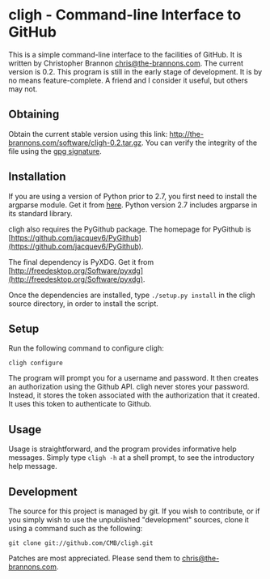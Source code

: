 # cligh - Command-line Interface to GitHub

This is a simple command-line interface to the facilities of GitHub.
It is written by Christopher Brannon <chris@the-brannons.com>.
The current version is 0.2.
This program is still in the early stage of development.
It is by no means feature-complete.
A friend and I consider it useful, but others may not.

## Obtaining

Obtain the current stable version using this link:
<http://the-brannons.com/software/cligh-0.2.tar.gz>.
You can verify the integrity of the file using the
[gpg signature](http://the-brannons.com/software/cligh-0.2.tar.gz.sig).

## Installation

If you are using a version of Python prior to 2.7, you first need to
install the argparse module.
Get it from [here](http://argparse.googlecode.com/).
Python version 2.7 includes argparse in its standard library.

cligh also requires the PyGithub package.
The homepage for PyGithub is [https://github.com/jacquev6/PyGithub](https://github.com/jacquev6/PyGithub).

The final dependency is PyXDG.
Get it from [http://freedesktop.org/Software/pyxdg](http://freedesktop.org/Software/pyxdg).

Once the dependencies are installed,
 type `./setup.py install` in the cligh source directory, in order to install
the script.

## Setup

Run the following command to configure cligh:

    cligh configure

The program will prompt you for a username and password.  It then creates
an authorization using the Github API.
cligh never stores your password.  Instead, it stores the token associated
with the authorization that it created.
It uses this token to authenticate to Github.

## Usage

Usage is straightforward, and the program provides informative help
messages.  Simply type `cligh -h` at a shell prompt,
to see the introductory help message.

## Development

The source for this project is managed by git.  If you wish to contribute,
or if you simply wish to use the unpublished "development" sources, clone
it using a command such as the following:

    git clone git://github.com/CMB/cligh.git

Patches are most appreciated.  Please send them to [chris@the-brannons.com](mailto:chris@the-brannons.com).
